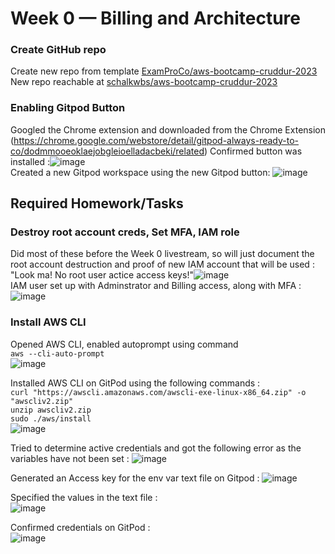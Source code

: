 # Week 0 — Billing and Architecture

 ### Create GitHub repo
   Create new repo from template [ExamProCo/aws-bootcamp-cruddur-2023](https://github.com/ExamProCo/aws-bootcamp-cruddur-2023)
   New repo reachable at [schalkwbs/aws-bootcamp-cruddur-2023](https://github.com/schalkwbs/aws-bootcamp-cruddur-2023)
    
 ### Enabling Gitpod Button
   Googled the Chrome extension and downloaded from the Chrome Extension (https://chrome.google.com/webstore/detail/gitpod-always-ready-to-co/dodmmooeoklaejobgleioelladacbeki/related)
   Confirmed button was installed :![image](https://user-images.githubusercontent.com/26598534/219870419-468bc166-5ccc-4eb9-9044-2d253e4eb0c3.png)</br>
   Created a new Gitpod workspace using the new Gitpod button: ![image](https://user-images.githubusercontent.com/26598534/219870920-9ca1dc15-d6fa-473e-9b5f-0560f83b6d50.png)

## Required Homework/Tasks
   
 ### Destroy root account creds, Set MFA, IAM role
   Did most of these before the Week 0 livestream, so will just document the root account destruction and proof of new IAM account that will be used :
    "Look ma! No root user actice access keys!"![image](https://user-images.githubusercontent.com/26598534/219872666-c6fc59ae-8064-4fba-a93a-69717a9739f0.png)
    </br>
   IAM user set up with Adminstrator and Billing access, along with MFA :![image](https://user-images.githubusercontent.com/26598534/219872864-89e0c60a-ba3a-4ffa-9128-8e4a96001dde.png)
   
  ### Install AWS CLI
   Opened AWS CLI, enabled autoprompt using command </br> ```aws --cli-auto-prompt```
   </br>
   ![image](https://user-images.githubusercontent.com/26598534/219873841-282e12d2-31fd-4c7a-b4ea-d6f6bf926bd6.png)
   
   Installed AWS CLI on GitPod using the following commands : </br>
    ```curl "https://awscli.amazonaws.com/awscli-exe-linux-x86_64.zip" -o "awscliv2.zip"```
    </br>
    ```unzip awscliv2.zip```
    </br>
    ```sudo ./aws/install```
    </br>
    ![image](https://user-images.githubusercontent.com/26598534/219874828-f9a2a125-bcb6-48e1-96ee-230c9edc0703.png)
    
   
   Tried to determine active credentials and got the following error as the variables have not been set : ![image](https://user-images.githubusercontent.com/26598534/219875408-ec199d5f-3660-427e-bef7-a2adeca7ee3e.png)
    
   Generated an Access key for the env var text file on Gitpod : ![image](https://user-images.githubusercontent.com/26598534/219875457-d2a0be31-92c2-41b2-9da6-c09975630893.png)
    
   Specified the values in the text file : </br>![image](https://user-images.githubusercontent.com/26598534/219875616-59fad521-237c-4de8-a65e-dd2b2049faab.png)

   Confirmed credentials on GitPod :  </br> ![image](https://user-images.githubusercontent.com/26598534/219875773-899fc07d-943b-45f1-92c1-0816f509791c.png)

